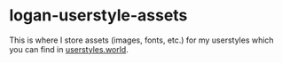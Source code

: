# logan-userstyle-assets
This is where I store assets (images, fonts, etc.) for my userstyles which you can find in [userstyles.world](https://userstyles.world/user/logan).
